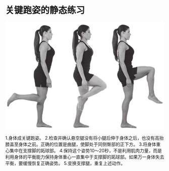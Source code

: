 # 关键跑姿的静态练习
![5171705675616_.pic](assets/5171705675616_.pic.jpg)

1.身体成关键跑姿。
2.检查并确认悬空腿没有将小腿后伸于身体之后，也没有高抬膝盖至身体之前。正确的位置是曲腿，使脚处于同侧臀部的正下方。
3.将身体重心集中在支撑脚的跖球部。
4.保持这个姿势10～20秒，不是利用肌肉力量，而是利用身体的平衡能力保持身体重心一直集中于支撑脚的跖球部。如果万一身体失去平衡，要缓慢恢复正确姿势。
5.变换支撑腿，重复上述动作。